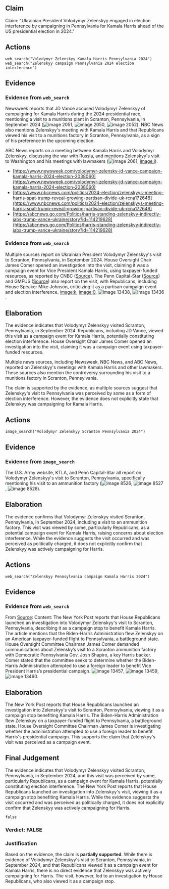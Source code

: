 ## Claim
Claim: "Ukrainian President Volodymyr Zelenskyy engaged in election interference by campaigning in Pennsylvania for Kamala Harris ahead of the US presidential election in 2024."

## Actions
```
web_search("Volodymyr Zelenskyy Kamala Harris Pennsylvania 2024")
web_search("Zelenskyy campaign Pennsylvania 2024 election interference")
```

## Evidence
### Evidence from `web_search`
Newsweek reports that JD Vance accused Volodymyr Zelenskyy of campaigning for Kamala Harris during the 2024 presidential race, mentioning a visit to a munitions plant in Scranton, Pennsylvania, in September 2024 (![image 2051](media/2025-08-07_19-36-1754595372-497160.jpg), ![image 2050](media/2025-08-07_19-36-1754595371-411071.jpg), ![image 2052](media/2025-08-07_19-36-1754595373-452884.jpg)). NBC News also mentions Zelenskyy's meeting with Kamala Harris and that Republicans viewed his visit to a munitions factory in Scranton, Pennsylvania, as a sign of his preference in the upcoming election.

ABC News reports on a meeting between Kamala Harris and Volodymyr Zelenskyy, discussing the war with Russia, and mentions Zelenskyy's visit to Washington and his meetings with lawmakers (![image 2061](media/2025-08-07_19-36-1754595394-652958.jpg), <image:i>).
*   [https://www.newsweek.com/volodymyr-zelensky-jd-vance-campaign-kamala-harris-2024-election-2038060](https://www.newsweek.com/volodymyr-zelensky-jd-vance-campaign-kamala-harris-2024-election-2038060)
*   [https://www.nbcnews.com/politics/2024-election/zelenskyys-meeting-harris-spat-trump-reveal-growing-partisan-divide-uk-rcna172648](https://www.nbcnews.com/politics/2024-election/zelenskyys-meeting-harris-spat-trump-reveal-growing-partisan-divide-uk-rcna172648)
*   [https://abcnews.go.com/Politics/harris-standing-zelenskyy-indirectly-jabs-trump-vance-ukraine/story?id=114219628](https://abcnews.go.com/Politics/harris-standing-zelenskyy-indirectly-jabs-trump-vance-ukraine/story?id=114219628)


### Evidence from `web_search`
Multiple sources report on Ukrainian President Volodymyr Zelenskyy's visit to Scranton, Pennsylvania, in September 2024. House Oversight Chair James Comer opened an investigation into the visit, claiming it was a campaign event for Vice President Kamala Harris, using taxpayer-funded resources, as reported by CNBC ([Source](https://www.cnbc.com/2024/09/25/zelenskyy-insulted-him-house-gop-to-probe-ukraine-leaders-pa-trip-.html)). The Penn Capital-Star ([Source](https://penncapital-star.com/briefs/top-republicans-cry-foul-over-ukrainian-president-zelenskyys-scranton-visit-with-shapiro/)) and GMFUS ([Source](https://www.gmfus.org/news/manufacturing-controversy)) also report on the visit, with Republicans, including House Speaker Mike Johnson, criticizing it as a partisan campaign event and election interference. <image:k>, <image:0>, ![image 13438](media/2025-08-31_18-49-1756666188-573229.jpg), ![image 13436](media/2025-08-31_18-49-1756666186-990853.jpg).


## Elaboration
The evidence indicates that Volodymyr Zelenskyy visited Scranton, Pennsylvania, in September 2024. Republicans, including JD Vance, viewed this visit as a campaign event for Kamala Harris, potentially constituting election interference. House Oversight Chair James Comer opened an investigation into the visit, claiming it was a campaign event using taxpayer-funded resources.

Multiple news sources, including Newsweek, NBC News, and ABC News, reported on Zelenskyy's meetings with Kamala Harris and other lawmakers. These sources also mention the controversy surrounding his visit to a munitions factory in Scranton, Pennsylvania.

The claim is supported by the evidence, as multiple sources suggest that Zelenskyy's visit to Pennsylvania was perceived by some as a form of election interference. However, the evidence does not explicitly state that Zelenskyy was campaigning for Kamala Harris.


## Actions
```
image_search("Volodymyr Zelenskyy Scranton Pennsylvania 2024")
```

## Evidence
### Evidence from `image_search`
The U.S. Army website, KTLA, and Penn Capital-Star all report on Volodymyr Zelenskyy's visit to Scranton, Pennsylvania, specifically mentioning his visit to an ammunition factory (![image 8526](media/2025-08-30_08-55-1756544101-165895.jpg), ![image 8527](media/2025-08-30_08-55-1756544101-713984.jpg), ![image 8528](media/2025-08-30_08-55-1756544102-000419.jpg)).


## Elaboration
The evidence confirms that Volodymyr Zelenskyy visited Scranton, Pennsylvania, in September 2024, including a visit to an ammunition factory. This visit was viewed by some, particularly Republicans, as a potential campaign event for Kamala Harris, raising concerns about election interference. While the evidence suggests the visit occurred and was perceived as politically charged, it does not explicitly confirm that Zelenskyy was actively campaigning for Harris.


## Actions
```
web_search("Zelenskyy Pennsylvania campaign Kamala Harris 2024")
```

## Evidence
### Evidence from `web_search`
From [Source](https://nypost.com/2024/09/25/us-news/house-gop-accuses-kamala-harris-of-using-zelensky-as-campaign-surrogate-launches-foreign-interference-inquiry/): 
Content: The New York Post reports that House Republicans launched an investigation into Volodymyr Zelenskyy's visit to Scranton, Pennsylvania, describing it as a campaign stop to benefit Kamala Harris. The article mentions that the Biden-Harris Administration flew Zelenskyy on an American taxpayer-funded flight to Pennsylvania, a battleground state. House Oversight Committee Chairman James Comer demanded communications about Zelensky’s visit to a Scranton ammunition factory with Democratic Pennsylvania Gov. Josh Shapiro, a key Harris backer. Comer stated that the committee seeks to determine whether the Biden-Harris Administration attempted to use a foreign leader to benefit Vice President Harris’s presidential campaign. ![image 13457](media/2025-08-31_18-50-1756666251-869640.jpg), ![image 13459](media/2025-08-31_18-50-1756666254-373218.jpg), ![image 13460](media/2025-08-31_18-50-1756666256-277014.jpg).


## Elaboration
The New York Post reports that House Republicans launched an investigation into Zelenskyy's visit to Scranton, Pennsylvania, viewing it as a campaign stop benefiting Kamala Harris. The Biden-Harris Administration flew Zelenskyy on a taxpayer-funded flight to Pennsylvania, a battleground state. House Oversight Committee Chairman James Comer is investigating whether the administration attempted to use a foreign leader to benefit Harris's presidential campaign. This supports the claim that Zelenskyy's visit was perceived as a campaign event.


## Final Judgement
The evidence indicates that Volodymyr Zelenskyy visited Scranton, Pennsylvania, in September 2024, and this visit was perceived by some, particularly Republicans, as a campaign event for Kamala Harris, potentially constituting election interference. The New York Post reports that House Republicans launched an investigation into Zelenskyy's visit, viewing it as a campaign stop benefiting Kamala Harris. While the evidence suggests the visit occurred and was perceived as politically charged, it does not explicitly confirm that Zelenskyy was actively campaigning for Harris.

`false`

### Verdict: FALSE

### Justification
Based on the evidence, the claim is **partially supported**. While there is evidence of Volodymyr Zelenskyy's visit to Scranton, Pennsylvania, in September 2024, and that Republicans viewed it as a campaign event for Kamala Harris, there is no direct evidence that Zelenskyy was actively campaigning for Harris. The visit, however, led to an investigation by House Republicans, who also viewed it as a campaign stop.
